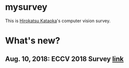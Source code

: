 # mysurvey

This is [Hirokatsu Kataoka](http://hirokatsukataoka.net/)'s computer vision survey. 

# What's new?

## Aug. 10, 2018: ECCV 2018 Survey [link](https://github.com/hirokatsukataoka16/ComputerVisionSurvey/blob/master/ECCV2018.md)

